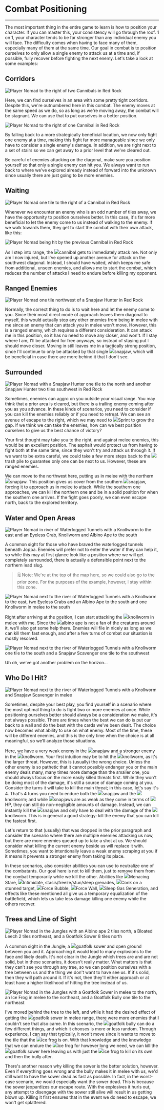 # Combat Positioning

---

The most important thing in the entire game to learn is how to position your character. If you can master this, your consistency will go through the roof. 1 on 1, your character tends to be far stronger than any individual enemy you will face. The difficulty comes when having to face many of them, especially many of them at the same time. Our goal in combat is to position ourselves to only allow a single enemy to attack us at a time and, if possible, fully recover before fighting the next enemy. Let's take a look at some examples:

## Corridors

<span>![Player Nomad to the right of two Cannibals in Red Rock]($assetsDir/images/positioning/positioning_1.png)</span>

Here, we can find ourselves in an area with some pretty tight corridors. Despite this, we're outnumbered here in this combat. The enemy moves at the same speed as we do, so as long as we're moving away, the combat will be stagnant. We can use that to put ourselves in a better position.

<span>![Player Nomad to the right of one Cannibal in Red Rock]($assetsDir/images/positioning/positioning_2.png)</span>

By falling back to a more strategically beneficial location, we now only fight one enemy at a time, making this fight far more manageable since we only have to consider a single enemy's damage. In addition, we are right next to a set of stairs so we can get away to a prior level that we've cleared out.

Be careful of enemies attacking on the diagonal, make sure you position yourself so that only a single enemy can hit you. We always want to run back to where we've explored already instead of forward into the unknown since usually there are just going to be more enemies.

## Waiting

<span>![Player Nomad one tile to the right of a Cannibal in Red Rock]($assetsDir/images/positioning/positioning_3.png)</span>

Whenever we encounter an enemy who is an odd number of tiles away, we have the opportunity to position ourselves better. In this case, it's far more beneficial to let the enemy come to us instead of walking to the enemy. If we walk towards them, they get to start the combat with their own attack, like this:

<span>![Player Nomad being hit by the previous Cannibal in Red Rock]($assetsDir/images/positioning/positioning_4.png)</span>

As I step into range, the <span class="injected"><span class="icon-container"><img class="inline-icon" src="/icons/Creatures/Cannibal.png" /></span><span class="object">cannibal</span></span> gets to immediately attack me. Not only am I now injured, but I've opened up another avenue for attack on the southwest diagonal. Instead, I should have waited, which keeps me safe from additional, unseen enemies, and allows me to start the combat, which reduces the number of attacks I need to endure before killing my opponent.

## Ranged Enemies

<span>![Player Nomad one tile northwest of a Snapjaw Hunter in Red Rock]($assetsDir/images/positioning/positioning_5.png)</span>

Normally, the correct thing to do is to wait here and let the enemy come to you. Since their most direct mode of approach leaves them diagonal to myself, this would actually stop any other enemies from being in melee with me since an enemy that can attack you in melee won't move. However, this is a ranged enemy, which requires a different consideration. It can attack me in this position, so it has no need to move any closer, and won't. If I stay where I am, I'll be attacked for free anyways, so instead of staying put I should move closer. Moving in still leaves me in a tactically strong position, since I'll continue to only be attacked by that single <span class="nowrap"><span class="injected"><span class="icon-container"><img class="inline-icon" src="/icons/Creatures/Snapjaw.png" /></span><span class="object">snapjaw</span></span>,</span> which will be beneficial in case there are more behind it that I don't see.

## Surrounded

<span>![Player Nomad with a Snapjaw Hunter one tile to the north and another Snapjaw Hunter two tiles southwest in Red Rock]($assetsDir/images/positioning/positioning_6.png)</span>

Sometimes, enemies can aggro on you outside your visual range. You may think that a prior area is cleared, but there is a trailing enemy coming after you as you advance. In these kinds of scenarios, you need to consider if you can kill the enemies reliably or if you need to retreat. We can see an avenue of escape to the right, which we may need to <span class="injected"><span class="icon-container"><img class="inline-icon" src="/icons/Abilities/CommandToggleRunning.png" /></span><span class="skill">Sprint</span></span> to grow the gap. If we think we can take the enemies, how can we best position ourselves to give us the best chance of victory?

Your first thought may take you to the right, and against melee enemies, this would be an excellent position. The asphalt would protect us from having to fight both at the same time, since they won't try and attack us through it. If we want to be extra careful, we could take a few more steps back to the <span class="injected"><span class="icon-container"><img class="inline-icon" src="/icons/Items/Garbage.png" /></span><span class="object">trash</span></span> pile to guarantee only one can be next to us. However, these are ranged enemies.

We can move to the northwest here, putting us in melee with the northern <span class="nowrap"><span class="injected"><span class="icon-container"><img class="inline-icon" src="/icons/Creatures/Snapjaw.png" /></span><span class="object">snapjaw</span></span>.</span> This position gives us cover from the southern <span class="nowrap"><span class="injected"><span class="icon-container"><img class="inline-icon" src="/icons/Creatures/Snapjaw.png" /></span><span class="object">snapjaw</span></span>,</span> forcing it to approach us in melee to attack. While the southern one approaches, we can kill the northern one and be in a solid position for when the southern one arrives. If the fight goes poorly, we can even escape north, back to the explored territory.

## Water and Open Areas

<span>![Player Nomad in river of Waterlogged Tunnels with a Knollworm to the east and an Eyeless Crab, Knollworm and Albino Ape to the south]($assetsDir/images/positioning/positioning_7.png)</span>

A common sight for those who have braved the waterlogged tunnels beneath Joppa. Enemies will prefer not to enter the water if they can help it, so while this may at first glance look like a position where we will get completely surrounded, there is actually a defensible point next to the northern lead slug.

> 🗒️ Note: We're at the top of the map here, so we could also go to the prior zone. For the purposes of the example, however, I stay within this zone.

<span>![Player Nomad next to the river of Waterlogged Tunnels with a Knollworm to the east, two Eyeless Crabs and an Albino Ape to the south and one Knollworm in melee to the south]($assetsDir/images/positioning/positioning_8.png)</span>

Right after arriving at the position, I can start attacking the <span class="injected"><span class="icon-container"><img class="inline-icon" src="/icons/Creatures/Knollworm.png" /></span><span class="object">knollworm</span></span> in melee with me. Since the <span class="injected"><span class="icon-container"><img class="inline-icon" src="/icons/Creatures/Albino ape.png" /></span><span class="object"><span class="injected"><span class="Y">albino ape</span></span></span></span> is not a fan of the creatures around it, we'll also get some help there. Enemies will file in nicely as long as we can kill them fast enough, and after a few turns of combat our situation is mostly resolved.

<span>![Player Nomad next to the river of Waterlogged Tunnels with a Knollworm one tile to the south and a Snapjaw Scavenger one tile to the southwest]($assetsDir/images/positioning/positioning_9.png)</span>

Uh oh, we've got another problem on the horizon…

## Who Do I Hit?

<span>![Player Nomad next to the river of Waterlogged Tunnels with a Knollworm and Snapjaw Scavenger in melee]($assetsDir/images/positioning/positioning_10.png)</span>

Sometimes, despite your best play, you find yourself in a scenario where the most optimal thing to do is fight two or more enemies at once. While positioning ourselves better should always be a consideration we make, it's not always possible. There are times when the best we can do is put our back to a wall and do the best with the cards we've been dealt. The choice now becomes what ability to use on what enemy. Most of the time, these will be different enemies, and this is the only time when the choice is at all meaningful, so we'll analyze those situations.

Here, we have a very weak enemy in the <span class="injected"><span class="icon-container"><img class="inline-icon" src="/icons/Creatures/Snapjaw.png" /></span><span class="object">snapjaw</span></span> and a stronger enemy in the <span class="nowrap"><span class="injected"><span class="icon-container"><img class="inline-icon" src="/icons/Creatures/Knollworm.png" /></span><span class="object">knollworm</span></span>.</span> Your first intuition may be to hit the <span class="nowrap"><span class="injected"><span class="icon-container"><img class="inline-icon" src="/icons/Creatures/Knollworm.png" /></span><span class="object">knollworm</span></span>,</span> as it's the larger threat. However, this is (usually) the wrong choice. Unless the other enemy is so pathetic that it cannot possibly endanger you or the main enemy deals many, many times more damage than the smaller one, you should always focus on the more easily killed threats first. While they won't be doing most of the damage, it's still a source of damage coming at you. Consider the turns it will take to kill the main threat; in this case, let's say it's 4. That's 4 turns you need to endure both the <span class="injected"><span class="icon-container"><img class="inline-icon" src="/icons/Creatures/Snapjaw.png" /></span><span class="object">snapjaw</span></span> and the <span class="nowrap"><span class="injected"><span class="icon-container"><img class="inline-icon" src="/icons/Creatures/Knollworm.png" /></span><span class="object">knollworm</span></span>;</span> and while <span class="injected"><span class="icon-container"><img class="inline-icon" src="/icons/Creatures/Snapjaw.png" /></span><span class="object">snapjaws</span></span> are as weak as they come in terms of <span class="nowrap"><span class="injected"><span class="stat-container"><img class="inline-icon" src="/icons/Text/hitpoints.png" /></span><span class="stat">HP</span></span>,</span> they can still do non-negligible amounts of damage. Instead, we can instantly kill the <span class="injected"><span class="icon-container"><img class="inline-icon" src="/icons/Creatures/Snapjaw.png" /></span><span class="object">snapjaw</span></span> and only have to deal with the damage of the <span class="nowrap"><span class="injected"><span class="icon-container"><img class="inline-icon" src="/icons/Creatures/Knollworm.png" /></span><span class="object">knollworm</span></span>.</span> This is in general a good strategy: kill the enemy that you can kill the fastest first.

Let's return to that (usually) that was dropped in the prior paragraph and consider the scenario where there are multiple enemies attacking us now, but there are more enemies queued up to take a shot at us. We should consider what killing the current enemy beside us will replace it with. Sometimes, you want to intentionally leave a weak enemy scraping at you if it means it prevents a stronger enemy from taking its place.

In these scenarios, also consider abilities you can use to neutralize one of the combatants. Our goal here is not to kill them, just to remove them from the combat temporarily while we kill the other. Abilities like <span class="nowrap"><span class="injected"><span class="icon-container"><img class="inline-icon" src="/icons/Abilities/Menacing Stare.png" /></span><span class="skill">Menacing Stare</span></span>,</span> <span class="nowrap"><span class="injected"><span class="icon-container"><img class="inline-icon" src="/icons/Abilities/Intimidate.png" /></span><span class="skill">Intimidate</span></span>,</span> stasis/freeze/stun/sleep grenades, <span class="injected"><span class="icon-container"><img class="inline-icon" src="/icons/Abilities/Conk.png" /></span><span class="skill">Conk</span></span> on a stunned target, <span class="nowrap"><span class="injected"><span class="icon-container"><img class="inline-icon" src="/icons/Mutations/Force Bubble.png" /></span><span class="mutation">Force Bubble</span></span>,</span> <span class="nowrap"><span class="injected"><span class="icon-container"><img class="inline-icon" src="/icons/Mutations/Force Wall.png" /></span><span class="mutation">Force Wall</span></span>,</span> <span class="nowrap"><span class="injected"><span class="icon-container"><img class="inline-icon" src="/icons/Mutations/Sleep Gas Generation.png" /></span><span class="mutation">Sleep Gas Generation</span></span>,</span> and effects like these mentioned all give us a temporary equalization of the battlefield, which lets us take less damage killing one enemy while the others recover.

## Trees and Line of Sight

<span>![Player Nomad in the Jungles with an Albino ape 2 tiles north, a Bloated Leech 2 tiles northeast, and a Goatfolk Sower 8 tiles north]($assetsDir/images/positioning/positioning_11.png)</span>

A common sight in the Jungle; a <span class="injected"><span class="icon-container"><img class="inline-icon" src="/icons/Creatures/Goatfolk Sower.png" /></span><span class="object">goatfolk sower</span></span> and open ground between you and it. Approaching it would lead to many explosions to the face and likely death. It's not clear in the Jungle which trees are and are not solid, but in these scenarios, it doesn't really matter. What matters is that they can't see you through any tree, so we can position ourselves with a tree between us and the thing we don't want to have see us. If it's solid, then they will path around it. If it's not, then they'll either approach or at least have a higher likelihood of hitting the tree instead of us.

<span>![Player Nomad in the Jungles with a Goatfolk Sower in melee to the north, an Ice Frog in melee to the northeast, and a Goatfolk Bully one tile to the northeast]($assetsDir/images/positioning/positioning_12.png)</span>

I've moved behind the tree to the left, and while it had the desired effect of getting the <span class="injected"><span class="icon-container"><img class="inline-icon" src="/icons/Creatures/Goatfolk Sower.png" /></span><span class="object">goatfolk sower</span></span> in melee range, there were more enemies that I couldn't see that also came. In this scenario, the <span class="injected"><span class="icon-container"><img class="inline-icon" src="/icons/Creatures/Goatfolk Bully.png" /></span><span class="object">goatfolk bully</span></span> can do a few different things, and which it chooses is more or less random. Through experience, I can say that typically, it won't move since it wants to move to the tile that the <span class="injected"><span class="icon-container"><img class="inline-icon" src="/icons/Creatures/Ice frog.png" /></span><span class="object">ice frog</span></span> is on. With that knowledge and the knowledge that we can endure the <span class="injected"><span class="icon-container"><img class="inline-icon" src="/icons/Creatures/Ice frog.png" /></span><span class="object">ice frog</span></span> for however long we need, we can kill the <span class="injected"><span class="icon-container"><img class="inline-icon" src="/icons/Creatures/Goatfolk Sower.png" /></span><span class="object">goatfolk sower</span></span> here leaving us with just the <span class="injected"><span class="icon-container"><img class="inline-icon" src="/icons/Creatures/Ice frog.png" /></span><span class="object">ice frog</span></span> to kill on its own and then the bully after.

There's another reason why killing the sower is the better solution, however. Even if everything goes wrong and the bully makes it in melee with us, we'd still want to have the sower dead as fast as possible. In fact, in the worst-case scenario, we would especially want the sower dead. This is because the sower jeopardizes our escape route. With the explosives it hurls out, any attempt to disengage with the sower still alive will result in us getting blown up. Killing it first ensures that in the event we do need to escape, we won't get splattered.
